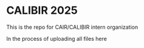 # CALIBIR 2025

This is the repo for CAIR/CALIBIR intern organization

In the process of uploading all files here 
